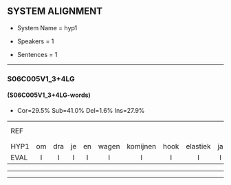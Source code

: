 
## SYSTEM ALIGNMENT

- System Name = hyp1

- Speakers = 1

- Sentences = 1

---

### S06C005V1_3+4LG

#### (S06C005V1_3+4LG-words)

- Cor=29.5%	Sub=41.0%	Del=1.6%	Ins=27.9%

|  |  |  |  |  |  |  |  |  |  |  |  |  |  |  |  |  |  |  |  |  |  |  |  |  |  |  |  |  |  |  |  |  |  |  |  |  |  |  |  |  |  |  |  |  |  |  |  |  |  |  |  |  |  |  |  |  |  |  |  |  |  |
|:--- |:---:|:---:|:---:|:---:|:---:|:---:|:---:|:---:|:---:|:---:|:---:|:---:|:---:|:---:|:---:|:---:|:---:|:---:|:---:|:---:|:---:|:---:|:---:|:---:|:---:|:---:|:---:|:---:|:---:|:---:|:---:|:---:|:---:|:---:|:---:|:---:|:---:|:---:|:---:|:---:|:---:|:---:|:---:|:---:|:---:|:---:|:---:|:---:|:---:|:---:|:---:|:---:|:---:|:---:|:---:|:---:|:---:|:---:|:---:|:---:|:---:|
| REF |  |  |  |  |  |  |  |  |  |  |  |  | omdraaien | poppenwagen | konijnenhok | elastiekje | ruziemaken*(muzikanten) | teddybeer | dierentuin | paddenstoelen | verstoppertje | wasmachine | fototoestel | toiletpapier | vrachtwagen |  |  | buurmannen | vogelkooi | olifant | schommelen | iedereen | * | schoenenwinkel | knutselen | ophangen | verjaardag | sprookjesboek |  | tandenborstel | lucifer | slaapkamer | achterdeur | ziekenhuis | * | * | nieuwsgierig | afblijven | kabouter |  |  | washandje | sneeuwwitje | * | goeiendag | vakantie | limonade | autorijden | eindelijk | familie | chocolade |
| HYP1 | om | dra | je | en | wagen | komijnen | hook | elastiek | ja | muzikanten | ded | di | peer | dieren | tuin | patden | stoelen | varstoppardja | war | mar | china | fototoestil | doallet | papier | vrachtwagen | buurman | men | g | vogelkooi | olifant | schomen | iedereen | schoenschoenen | winkel | knutselen | ophangen | verjaardag | sprookjesboek | tonden | borstel | luciver | slaapkamer | achterdeur | ziekenhuis |  | nieuwsgia | nieuwsgierig | afblijven | kabouter | was | handje | sneeuwitje | goei | goeien | dag | vakantie | imonada | autorijden | eindelijk | familie | souculade |
| EVAL | I | I | I | I | I | I | I | I | I | I | I | I | S | S | S | S | S | S | S | S | S | S | S | S |  | I | I | S |  |  | S |  | S | S |  |  |  |  | I | S | S |  |  |  | D | S |  |  |  | I | I | S | S | S | S |  | S |  |  |  | S |
---

---
